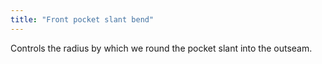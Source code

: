 ```yaml
---
title: "Front pocket slant bend"
---
```


Controls the radius by which we round the pocket slant into the outseam.




